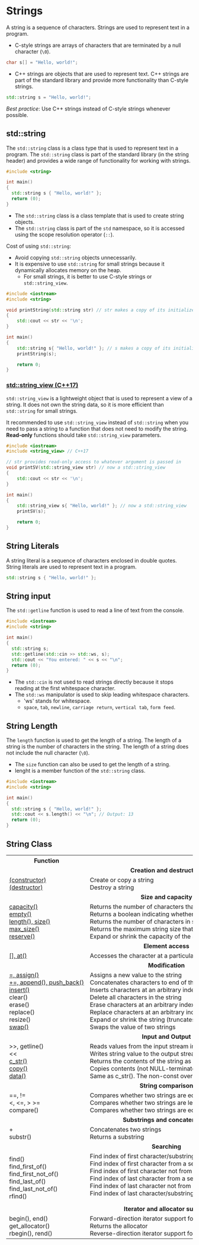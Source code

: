 # Strings

A string is a sequence of characters. Strings are used to represent text in a program.

- C-style strings are arrays of characters that are terminated by a null character (`\0`).

```cpp
char s[] = "Hello, world!";
```

- C++ strings are objects that are used to represent text. C++ strings are part of the standard library and provide more functionality than C-style strings.

```cpp
std::string s = "Hello, world!";
```

*Best practice*: Use C++ strings instead of C-style strings whenever possible.

## std::string

The `std::string` class is a class type that is used to represent text in a program. The `std::string` class is part of the standard library (in the string header) and provides a wide range of functionality for working with strings.

```cpp
#include <string>

int main()
{
  std::string s { "Hello, world!" };
  return (0);
}
```

- The `std::string` class is a class template that is used to create string objects.
- The `std::string` class is part of the `std` namespace, so it is accessed using the scope resolution operator (`::`).

Cost of using `std::string`:
- Avoid copying `std::string` objects unnecessarily.
- It is expensive to use `std::string` for small strings because it dynamically allocates memory on the heap.
  - For small strings, it is better to use C-style strings or `std::string_view`.

```cpp
#include <iostream>
#include <string>

void printString(std::string str) // str makes a copy of its initializer
{
    std::cout << str << '\n';
}

int main()
{
    std::string s{ "Hello, world!" }; // s makes a copy of its initializer
    printString(s);

    return 0;
}
```

### [std::string_view (C++17)](https://www.learncpp.com/cpp-tutorial/introduction-to-stdstring_view/)

`std::string_view` is a lightweight object that is used to represent a view of a string. It does not own the string data, so it is more efficient than `std::string` for small strings.

It recommended to use `std::string_view` instead of `std::string` when you need to pass a string to a function that does not need to modify the string. **Read-only** functions should take `std::string_view` parameters.

```cpp
#include <iostream>
#include <string_view> // C++17

// str provides read-only access to whatever argument is passed in
void printSV(std::string_view str) // now a std::string_view
{
    std::cout << str << '\n';
}

int main()
{
    std::string_view s{ "Hello, world!" }; // now a std::string_view
    printSV(s);

    return 0;
}
```

## String Literals

A string literal is a sequence of characters enclosed in double quotes. String literals are used to represent text in a program.

```cpp
std::string s { "Hello, world!" };
```

## String input

The `std::getline` function is used to read a line of text from the console.

```cpp
#include <iostream>
#include <string>

int main()
{
  std::string s;
  std::getline(std::cin >> std::ws, s);
  std::cout << "You entered: " << s << "\n";
  return (0);
}
```

- The `std::cin` is not used to read strings directly because it stops reading at the first whitespace character.
- The `std::ws` manipulator is used to skip leading whitespace characters.
  - 'ws' stands for whitespace.
  - `space`, `tab`, `newline`, `carriage return`, `vertical tab`, `form feed`.

## String Length

The `length` function is used to get the length of a string. The length of a string is the number of characters in the string. The length of a string does not include the null character (`\0`).
  - The `size` function can also be used to get the length of a string.
  - lenght is a member function of the `std::string` class.

```cpp
#include <iostream>
#include <string>

int main()
{
  std::string s { "Hello, world!" };
  std::cout << s.length() << "\n"; // Output: 13
  return (0);
}
```

## String Class

<table>
  <tbody>
    <tr>
      <th>Function</th>
      <th>Effect</th>
    </tr>
    <tr>
        <td colspan="2"><center><b>Creation and destruction</b></center>
      </td>
    </tr>
    <tr>
      <td><a href="https://www.learncpp.com/cpp-tutorial/17-2-ststring-construction-and-destruction/">(constructor)</a><br><a href="https://www.learncpp.com/cpp-tutorial/17-2-ststring-construction-and-destruction/">(destructor)</a></td>
      <td>Create or copy a string<br>Destroy a string</td>
    </tr>
    <tr>
      <td colspan="2"><center><b>Size and capacity</b></center></td>
    </tr>
    <tr>
      <td nowrap=""><a href="https://www.learncpp.com/cpp-tutorial/17-3-stdstring-length-and-capacity/">capacity()</a><br><a href="https://www.learncpp.com/cpp-tutorial/17-3-stdstring-length-and-capacity/">empty()</a><br><a href="https://www.learncpp.com/cpp-tutorial/17-3-stdstring-length-and-capacity/">length(), size()</a><br><a href="https://www.learncpp.com/cpp-tutorial/17-3-stdstring-length-and-capacity/">max_size()</a><br><a href="https://www.learncpp.com/cpp-tutorial/17-3-stdstring-length-and-capacity/">reserve()</a></td>
      <td nowrap="">Returns the number of characters that can be held without reallocation<br>Returns a boolean indicating whether the string is empty<br>Returns the number of characters in string<br>Returns the maximum string size that can be allocated<br>Expand or shrink the capacity of the string</td>
    </tr>
    <tr>
      <td colspan="2"><center><b>Element access</b></center></td></tr><tr><td nowrap=""><a href="https://www.learncpp.com/cpp-tutorial/17-4-stdstring-character-access-and-conversion-to-c-style-arrays/">[], at()</a></td><td nowrap="">Accesses the character at a particular index</td></tr><tr><td colspan="2"><center><b>Modification</b></center></td></tr><tr><td nowrap=""><a href="https://www.learncpp.com/cpp-programming/17-5-stdstring-assignment-and-swapping/">=, assign()</a><br><a href="https://www.learncpp.com/uncategorized/17-6-stdstring-appending/">+=, append(), push_back()</a><br><a href="https://www.learncpp.com/cpp-tutorial/17-7-stdstring-inserting/">insert()</a><br>clear()<br>erase()<br>replace()<br>resize()<br><a href="https://www.learncpp.com/cpp-programming/17-5-stdstring-assignment-and-swapping/">swap()</a></td>
      <td nowrap="">Assigns a new value to the string<br>Concatenates characters to end of the string<br>Inserts characters at an arbitrary index in string<br>Delete all characters in the string<br>Erase characters at an arbitrary index in string<br>Replace characters at an arbitrary index with other characters<br>Expand or shrink the string (truncates or adds characters at end of string)<br>Swaps the value of two strings</td>
    </tr>
    <tr>
      <td colspan="2"><center><b>Input and Output</b></center></td>
    </tr>
    <tr>
      <td nowrap="">&gt;&gt;, getline()<br>&lt;&lt;<br><a href="https://www.learncpp.com/cpp-tutorial/17-4-stdstring-character-access-and-conversion-to-c-style-arrays/">c_str()</a><br><a href="https://www.learncpp.com/cpp-tutorial/17-4-stdstring-character-access-and-conversion-to-c-style-arrays/">copy()</a><br><a href="https://www.learncpp.com/cpp-tutorial/17-4-stdstring-character-access-and-conversion-to-c-style-arrays/">data()</a></td><td nowrap="">Reads values from the input stream into the string<br>Writes string value to the output stream<br>Returns the contents of the string as a NULL-terminated C-style string<br>Copies contents (not NULL-terminated) to a character array<br>Same as c_str(). The non-const overload allows writing to the returned string.</td></tr><tr><td colspan="2"><center><b>String comparison</b></center></td>
    </tr>
    <tr>
      <td nowrap="">==, !=<br>&lt;, &lt;=, &gt; &gt;=<br>compare()</td>
      <td nowrap="">Compares whether two strings are equal/unequal (returns bool)<br>Compares whether two strings are less than / greater than each other (returns bool)<br>Compares whether two strings are equal/unequal (returns -1, 0, or 1)</td>
    </tr>
    <tr>
      <td colspan="2"><center><b>Substrings and concatenation</b></center></td></tr>
    <tr>
      <td nowrap="">+<br>substr()</td><td nowrap="">Concatenates two strings<br>Returns a substring</td></tr><tr><td colspan="2"><center><b>Searching</b></center></td>
    </tr>
    <tr>
      <td nowrap="">find()<br>find_first_of()<br>find_first_not_of()<br>find_last_of()<br>find_last_not_of()<br>rfind()</td>
      <td nowrap="">Find index of first character/substring<br>Find index of first character from a set of characters<br>Find index of first character not from a set of characters<br>Find index of last character from a set of characters<br>Find index of last character not from a set of characters<br>Find index of last character/substring<p></p></td>
    </tr>
    <tr>
      <td colspan="2"><center><b>Iterator and allocator support</b></center></td></tr><tr><td nowrap="">begin(), end()<br>get_allocator()<br>rbegin(), rend()</td>
      <td nowrap="">Forward-direction iterator support for beginning/end of string<br>Returns the allocator<br>Reverse-direction iterator support for beginning/end of string</td>
    </tr>
  </tbody>
</table>
